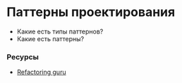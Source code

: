 # Паттерны проектирования

* Какие есть типы паттернов?
* Какие есть паттерны?


### Ресурсы
* [Refactoring guru](https://refactoring.guru/ru/design-patterns/catalog)